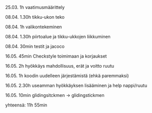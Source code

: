 25.03. 1h     vaatimusmäärittely

08.04. 1.30h  tikku-ukon teko

08.04. 1h     valikontekeminen

08.04. 1.30h  piirtoalue ja tikku-ukkojen liikkuminen

08.04. 30min  testit ja jacoco

16.05. 45min  Checkstyle toimimaan ja korjaukset

16.05. 2h     hyökkäys mahdollisuus, erät ja voitto ruutu

16.05. 1h     koodin uudelleen järjestämistä (ehkä paremmaksi)

16.05. 2.30h  useamman hyökkäyksen lisääminen ja help nappi/ruutu

16.05. 10min  glidingsitckmen -> glidingstickmen

yhteensä: 11h 55min
